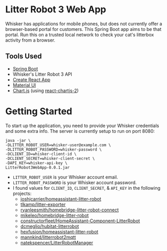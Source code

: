 # Litter Robot 3 Web App

Whisker has applications for mobile phones, but does not currently offer a browser-based portal for customers. This Spring Boot app aims to be that portal. Run this on a trusted local network to check your cat's litterbox activity from a browser.

## Tools Used
- [Spring Boot](https://spring.io/projects/spring-boot)
- Whisker's Litter Robot 3 API
- [Create React App](https://github.com/facebook/create-react-app)
- [Material UI](https://mui.com)
- [Chart.js](https://www.chartjs.org) (using [react-chartjs-2](https://reactchartjs.github.io/react-chartjs-2))

# Getting Started

To start up the application, you need to provide your Whisker credentials and some extra info. The server is currently setup to run on port 8080:

```
java -jar \
-DLITTER_ROBOT_USER=whisker-user@example.com \
-DLITTER_ROBOT_PASSWORD=whisker-password \
-DCLIENT_ID=whisker-client-id \
-DCLIENT_SECRET=whisker-client-secret \
-DAPI_KEY=whisker-api-key \
LitterRobot3WebApp-0.0.1.jar
```

- `LITTER_ROBOT_USER` is your Whisker account email.
- `LITTER_ROBOT_PASSWORD` is your Whisker account password.
- I found values for `CLIENT_ID`, `CLIENT_SECRET`, & `API_KEY` in the following projects:
  - [joshjcarrier/homeassistant-litter-robot](https://github.com/joshjcarrier/homeassistant-litter-robot/blob/master/custom_components/litter_robot/litter_robot.py#L100-L101)
  - [tlkamp/litter-exporter](https://github.com/tlkamp/litter-exporter/blob/main/main.go#L18-L20)
  - [ryanleesmith/homebridge-litter-robot-connect](https://github.com/ryanleesmith/homebridge-litter-robot-connect/blob/master/lib/litter-robot-connect.js#L9-L10)
  - [mikeleo/homebridge-litter-robot](https://github.com/mikeleo/homebridge-litter-robot/blob/master/src/lib/litter-robot/index.ts#L92-L94)
  - [constructorfleet/HomeAssistant-Component-LitterRobot](https://github.com/constructorfleet/HomeAssistant-Component-LitterRobot/blob/master/__init__.py#L76-L77)
  - [dcmeglio/hubitat-litterrobot](https://github.com/dcmeglio/hubitat-litterrobot/blob/master/smartapps/natekspencer/litter-robot-manager.src/litter-robot-manager.groovy#L46-L48)
  - [hexfusion/homeassistant-litter-robot](https://github.com/hexfusion/homeassistant-litter-robot/blob/master/custom_components/litter_robot/litter_robot.py#L100-L101)
  - [mannkind/litterrobot2mqtt](https://github.com/mannkind/litterrobot2mqtt/blob/main/LitterRobot/DataAccess/SourceDAO.cs#L398-L400)
  - [natekspencer/LitterRobotManager](https://github.com/natekspencer/LitterRobotManager/blob/master/smartapps/natekspencer/litter-robot-manager.src/litter-robot-manager.groovy#L121-L122)
